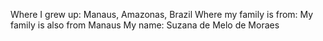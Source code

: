 Where I grew up: Manaus, Amazonas, Brazil
Where my family is from: My family is also from Manaus
My name: Suzana de Melo de Moraes